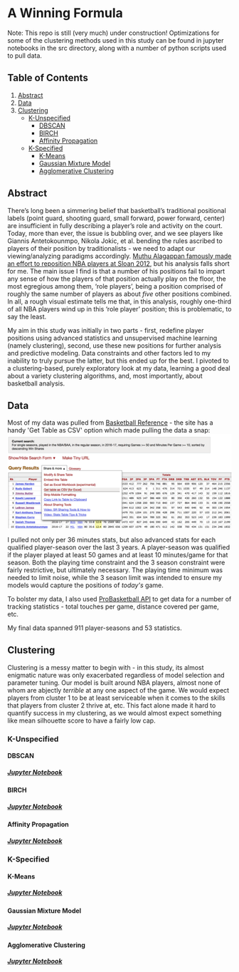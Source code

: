   
# A Winning Formula  
Note: This repo is still (very much) under construction!  Optimizations for some of the clustering methods used in this study can be found in jupyter notebooks in the src directory, along with a number of python scripts used to pull data.

## Table of Contents  
1. [Abstract](#abstract)  
2. [Data](#data)  
3. [Clustering](#clustering)
    * [K-Unspecified](#k-unspecified)
        * [DBSCAN](#dbscan)
        * [BIRCH](#birch)
        * [Affinity Propagation](#affinity-propagation)
    * [K-Specified](#k-specified)
        * [K-Means](#k-means)
        * [Gaussian Mixture Model](#gaussian-mixture-model)
        * [Agglomerative Clustering](#agglomerative-clustering)

  
## Abstract

There’s long been a simmering belief that basketball’s traditional positional labels
(point guard, shooting guard, small forward, power forward, center) are insufficient in
fully describing a player’s role and activity on the court. Today, more than ever, the
issue is bubbling over, and we see players like Giannis Antetokounmpo, Nikola Jokic, et
al. bending the rules ascribed to players of their position by traditionalists - we need to
adapt our viewing/analyzing paradigms accordingly. [Muthu Alagappan famously made
an effort to reposition NBA players at Sloan 2012](http://www.sloansportsconference.com/wp-content/uploads/2012/03/Alagappan-Muthu-EOSMarch2012PPT.pdf), but his analysis falls short for me.
The main issue I find is that a number of his positions fail to impart any sense of how
the players of that position actually play on the floor, the most egregious among them,
‘role players’, being a position comprised of roughly the same number of players as
about *five* other positions combined. In all, a rough visual estimate tells me that, in this
analysis, roughly one-third of all NBA players wind up in this ‘role player’ position; this
is problematic, to say the least.

My aim in this study was initially in two parts - first, redefine player positions using advanced statistics and unsupervised machine learning (namely clustering), second, use these new positions for further analysis and predictive modeling.  Data constraints and other factors led to my inability to truly pursue the latter, but this ended up for the best.  I pivoted to a clustering-based, purely exploratory look at my data, learning a good deal about a variety clustering algorithms, and, most importantly, about basketball analysis.
  
  
## Data
  
Most of my data was pulled from [Basketball Reference](http://basketball-reference.com) - the site has a handy 'Get Table as CSV' option which made pulling the data a snap: 
![basketball reference](https://github.com/tilla232/dsi_capstone/blob/master/img/bbref.png?raw=true)  

I pulled not only per 36 minutes stats, but also advanced stats for each qualified player-season over the last 3 years.  A player-season was qualified if the player played at least 50 games and at least 10 minutes/game for that season.  Both the playing time constraint and the 3 season constraint were fairly restrictive, but ultimately necessary.  The playing time minimum was needed to limit noise, while the 3 season limit was intended to ensure my models would capture the positions of *today's* game.  
  
To bolster my data, I also used [ProBasketball API](https://probasketballapi.com/) to get data for a number of tracking statistics - total touches per game, distance covered per game, etc.  

My final data spanned 911 player-seasons and 53 statistics.  
   
## Clustering  
Clustering is a messy matter to begin with - in this study, its almost enigmatic nature was only exacerbated regardless of model selection and parameter tuning.  Our model is built around NBA players, almost none of whom are abjectly *terrible* at any one aspect of the game.  We would expect players from cluster 1 to be at least serviceable when it comes to the skills that players from cluster 2 thrive at, etc.  This fact alone made it hard to quantify success in my clustering, as we would almost expect something like mean silhouette score to have a fairly low cap. 

### K-Unspecified
#### DBSCAN
##### [Jupyter Notebook](src/dbscan_optimize.ipynb)

#### BIRCH
##### [Jupyter Notebook](src/birch_optimize.ipynb)

#### Affinity Propagation
##### [Jupyter Notebook](src/affinity_optimize.ipynb)

### K-Specified

#### K-Means
##### [Jupyter Notebook](src/kmeans_optimize.ipynb)

#### Gaussian Mixture Model
##### [Jupyter Notebook](src/gaussian_optimize.ipynb)

#### Agglomerative Clustering
##### [Jupyter Notebook](src/agglomerative_optimize.ipynb)

